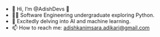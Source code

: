 - 👋 Hi, I’m @AdishDevs 🚀
- 👨‍💻 Software Engineering undergraduate exploring Python.
- 👀 Excitedly delving into AI and machine learning.
- 📫 How to reach me: adishkanimsara.adikari@gmail.com

<!---
AdishDevs/AdishDevs is a ✨ special ✨ repository because its `README.md` (this file) appears on your GitHub profile.
You can click the Preview link to take a look at your changes.
--->
